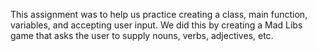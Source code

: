 This assignment was to help us practice creating a class, main function, variables, and accepting user input.
We did this by creating a Mad Libs game that asks the user to supply nouns, verbs, adjectives, etc.
